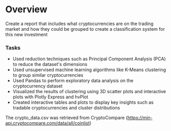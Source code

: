 # Overview
Create a report that includes what cryptocurrencies are on the trading market and how they could be grouped to create a classification system for this new investment

### Tasks
- Used reduction techniques such as Principal Component Analysis (PCA) to reduce the dataset's dimensions
- Used unsupervised machine learning algorithms like K-Means clustering to group similar cryptocurrencies
- Used Pandas to perform exploratory data analysis on the cryptocurrency dataset
- Visualized the results of clustering using 3D scatter plots and interactive plots with Plotly Express and hvPlot
- Created interactive tables and plots to display key insights such as tradable cryptocurrencies and cluster distributions

The crypto_data.csv was retrieved from CryptoCompare (https://min-api.cryptocompare.com/data/all/coinlist)
